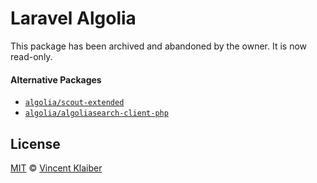 # Laravel Algolia

This package has been archived and abandoned by the owner. It is now read-only.

#### Alternative Packages

- [`algolia/scout-extended`](https://github.com/algolia/scout-extended)
- [`algolia/algoliasearch-client-php`](https://github.com/algolia/algoliasearch-client-php)

## License

[MIT](LICENSE) © [Vincent Klaiber](https://doubledip.se)
